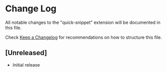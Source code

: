# Change Log

All notable changes to the "quick-snippet" extension will be documented in this file.

Check [Keep a Changelog](http://keepachangelog.com/) for recommendations on how to structure this file.

## [Unreleased]

- Initial release